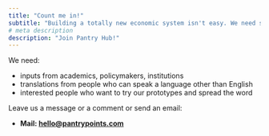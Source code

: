 ```yaml
---
title: "Count me in!"
subtitle: "Building a totally new economic system isn't easy. We need some help"
# meta description
description: "Join Pantry Hub!"
---
```


We need:

- inputs from academics, policymakers, institutions
- translations from people who can speak a language other than English
- interested people who want to try our prototypes and spread the word

Leave us a message or a comment or send an email:

* **Mail: hello@pantrypoints.com**

<!-- * **Phone: +88 125 256 452** 
* **Address: 360 Main rd, Rio, Brazil** -->
